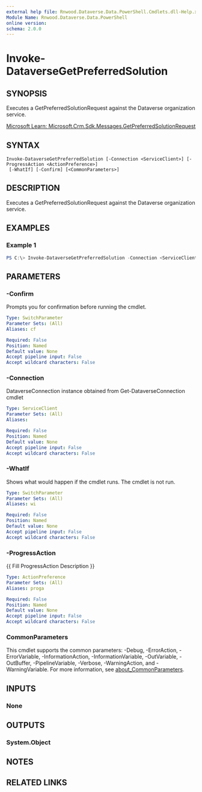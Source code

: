 ```yaml
---
external help file: Rnwood.Dataverse.Data.PowerShell.Cmdlets.dll-Help.xml
Module Name: Rnwood.Dataverse.Data.PowerShell
online version:
schema: 2.0.0
---
```


# Invoke-DataverseGetPreferredSolution

## SYNOPSIS
Executes a GetPreferredSolutionRequest against the Dataverse organization service.

[Microsoft Learn: Microsoft.Crm.Sdk.Messages.GetPreferredSolutionRequest](https://learn.microsoft.com/en-us/dotnet/api/microsoft.crm.sdk.messages.GetPreferredSolutionRequest?view=dataverse-sdk-latest)

## SYNTAX

```
Invoke-DataverseGetPreferredSolution [-Connection <ServiceClient>] [-ProgressAction <ActionPreference>]
 [-WhatIf] [-Confirm] [<CommonParameters>]
```

## DESCRIPTION
Executes a GetPreferredSolutionRequest against the Dataverse organization service.

## EXAMPLES

### Example 1
```powershell
PS C:\> Invoke-DataverseGetPreferredSolution -Connection <ServiceClient>
```

## PARAMETERS

### -Confirm
Prompts you for confirmation before running the cmdlet.

```yaml
Type: SwitchParameter
Parameter Sets: (All)
Aliases: cf

Required: False
Position: Named
Default value: None
Accept pipeline input: False
Accept wildcard characters: False
```

### -Connection
DataverseConnection instance obtained from Get-DataverseConnection cmdlet

```yaml
Type: ServiceClient
Parameter Sets: (All)
Aliases:

Required: False
Position: Named
Default value: None
Accept pipeline input: False
Accept wildcard characters: False
```

### -WhatIf
Shows what would happen if the cmdlet runs. The cmdlet is not run.

```yaml
Type: SwitchParameter
Parameter Sets: (All)
Aliases: wi

Required: False
Position: Named
Default value: None
Accept pipeline input: False
Accept wildcard characters: False
```

### -ProgressAction
{{ Fill ProgressAction Description }}

```yaml
Type: ActionPreference
Parameter Sets: (All)
Aliases: proga

Required: False
Position: Named
Default value: None
Accept pipeline input: False
Accept wildcard characters: False
```

### CommonParameters
This cmdlet supports the common parameters: -Debug, -ErrorAction, -ErrorVariable, -InformationAction, -InformationVariable, -OutVariable, -OutBuffer, -PipelineVariable, -Verbose, -WarningAction, and -WarningVariable. For more information, see [about_CommonParameters](http://go.microsoft.com/fwlink/?LinkID=113216).

## INPUTS

### None
## OUTPUTS

### System.Object
## NOTES

## RELATED LINKS

